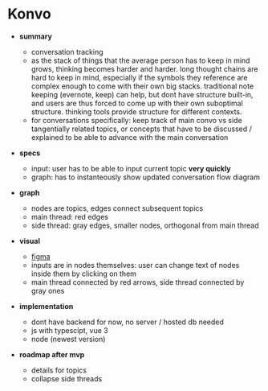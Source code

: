 # Konvo


- **summary**
    - conversation tracking
    - as the stack of things that the average person has to keep in mind grows, thinking becomes harder and harder. long thought chains are hard to keep in mind, especially if the symbols they reference are complex enough to come with their own big stacks. traditional note keeping (evernote, keep) can help, but dont have structure built-in, and users are thus forced to come up with their own suboptimal structure. thinking tools provide structure for different contexts.
    - for conversations specifically: keep track of main convo vs side tangentially related topics, or concepts that have to be discussed / explained to be able to advance with the main conversation
- **specs**
    - input: user has to be able to input current topic **very quickly**
    - graph: has to instanteously show updated conversation flow diagram
- **graph**
    - nodes are topics, edges connect subsequent topics
    - main thread: red edges
    - side thread: gray edges, smaller nodes, orthogonal from main thread
- **visual**
    - [figma](https://www.figma.com/file/cUrqvNPOt0B5K8VSK91kfg/Konvo-main)
    - inputs are in nodes themselves: user can change text of nodes inside them by clicking on them
    - main thread connected by red arrows, side thread connected by gray ones
- **implementation**
    - dont have backend for now, no server / hosted db needed
    - js with typescipt, vue 3
    - node (newest version)
    
- **roadmap after mvp**
    - details for topics
    - collapse side threads